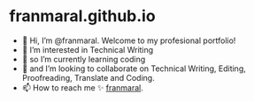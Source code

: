 # franmaral.github.io
- 👋 Hi, I’m @franmaral. Welcome to my profesional portfolio!
- 👀 I’m interested in Technical Writing
- 🌱 so I’m currently learning coding
- 💞️ and I’m looking to collaborate on Technical Writing, Editing, Proofreading, Translate and Coding.
- 📫 How to reach me ✨ [franmaral](https://github.com/franmaral/).
